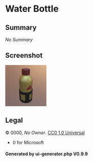# Water Bottle

## Summary

_No Summary_

## Screenshot

![screenshot](screenshot/screenshot.jpg)

## Legal

&copy; 0000, _No Owner_. [CC0 1.0 Universal]()

 - 0 for Microsoft

#### Generated by ui-generator.php V0.9.9